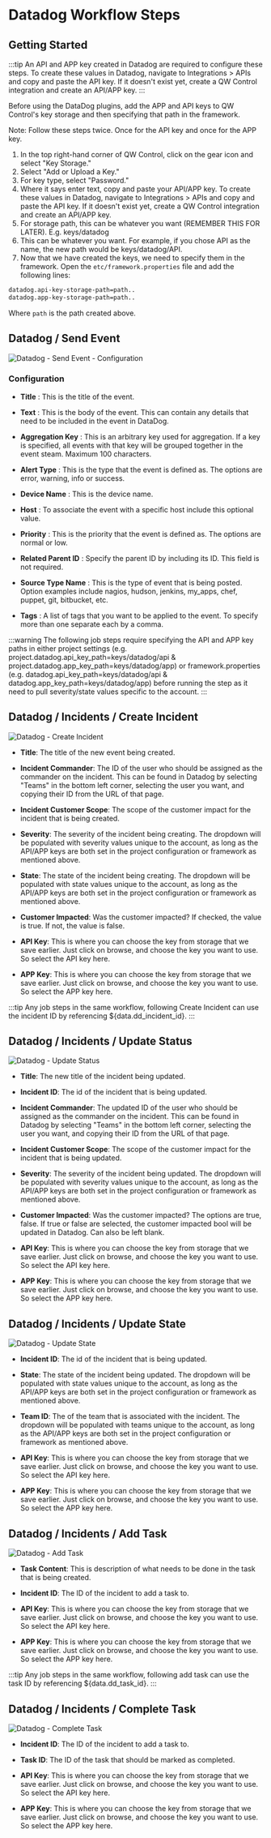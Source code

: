 # Datadog Workflow Steps

## Getting Started

:::tip
An API and APP key created in Datadog are required to configure these steps. To create these values in Datadog, navigate to Integrations > APIs and copy and paste the API key. If it doesn't exist yet, create a QW Control integration and create an API/APP key.
:::

Before using the DataDog plugins, add the APP and API keys to QW Control's key storage and then specifying that path in the framework.

Note: Follow these steps twice. Once for the API key and once for the APP key.

1. In the top right-hand corner of QW Control, click on the gear icon and select "Key Storage."
2. Select "Add or Upload a Key."
3. For key type, select "Password."
4. Where it says enter text, copy and paste your API/APP key. To create these values in Datadog, navigate to Integrations > APIs and copy and paste the API key. If it doesn't exist yet, create a QW Control integration and create an API/APP key.
5. For storage path, this can be whatever you want (REMEMBER THIS FOR LATER). E.g. keys/datadog
6. This can be whatever you want. For example, if you chose API as the name, the new path would be keys/datadog/API.
7. Now that we have created the keys, we need to specify them in the framework. Open the `etc/framework.properties` file and add the following lines:

```bash
datadog.api-key-storage-path=path..
datadog.app-key-storage-path=path..
```
Where `path` is the path created above.


## Datadog / Send Event

![Datadog - Send Event - Configuration](/assets/img/datadog_send.png)

### Configuration

- **Title**
: This is the title of the event.

- **Text**
: This is the body of the event. This can contain any details that need to be included in the event in DataDog.

- **Aggregation Key**
: This is an arbitrary key used for aggregation. If a key is specified, all events with that key will be grouped together in the event steam. Maximum 100 characters.

- **Alert Type**
: This is the type that the event is defined as. The options are error, warning, info or success.

- **Device Name**
: This is the device name.

- **Host**
: To associate the event with a specific host include this optional value.

- **Priority**
: This is the priority that the event is defined as. The options are normal or low.

- **Related Parent ID**
: Specify the parent ID by including its ID. This field is not required.

- **Source Type Name**
: This is the type of event that is being posted. Option examples include nagios, hudson, jenkins, my_apps, chef, puppet, git, bitbucket, etc.

- **Tags**
: A list of tags that you want to be applied to the event. To specify more than one separate each by a comma.

:::warning
The following job steps require specifying the API and APP key paths in either project settings (e.g. project.datadog.api_key_path=keys/datadog/api & project.datadog.app_key_path=keys/datadog/app) or framework.properties (e.g. datadog.api_key_path=keys/datadog/api & datadog.app_key_path=keys/datadog/app) before running the step as it need to pull severity/state values specific to the account.
:::

## Datadog / Incidents / Create Incident

![Datadog - Create Incident](/assets/img/dd-create-incident.png)

- **Title**: The title of the new event being created.

- **Incident Commander**: The ID of the user who should be assigned as the commander on the incident. This can be found in Datadog by selecting "Teams" in the bottom left corner, selecting the user you want, and copying their ID from the URL of that page.

- **Incident Customer Scope**: The scope of the customer impact for the incident that is being created.

- **Severity**: The severity of the incident being creating. The dropdown will be populated with severity values unique to the account, as long as the API/APP keys are both set in the project configuration or framework as mentioned above.

- **State**: The state of the incident being creating. The dropdown will be populated with state values unique to the account, as long as the API/APP keys are both set in the project configuration or framework as mentioned above.

- **Customer Impacted**: Was the customer impacted? If checked, the value is true. If not, the value is false.

- **API Key**: This is where you can choose the key from storage that we save earlier. Just click on browse, and choose the key you want to use. So select the API key here.

- **APP Key**: This is where you can choose the key from storage that we save earlier. Just click on browse, and choose the key you want to use. So select the APP key here.

:::tip
Any job steps in the same workflow, following Create Incident can use the incident ID by referencing ${data.dd_incident_id}.
:::

## Datadog / Incidents / Update Status

![Datadog - Update Status](/assets/img/dd-update-incident.png)

- **Title**: The new title of the incident being updated.

- **Incident ID**: The id of the incident that is being updated. 

- **Incident Commander**: The updated ID of the user who should be assigned as the commander on the incident. This can be found in Datadog by selecting "Teams" in the bottom left corner, selecting the user you want, and copying their ID from the URL of that page. 

- **Incident Customer Scope**: The scope of the customer impact for the incident that is being updated.

- **Severity**: The severity of the incident being updated. The dropdown will be populated with severity values unique to the account, as long as the API/APP keys are both set in the project configuration or framework as mentioned above.

- **Customer Impacted**: Was the customer impacted? The options are true, false. If true or false are selected, the customer impacted bool will be updated in Datadog. Can also be left blank.

- **API Key**: This is where you can choose the key from storage that we save earlier. Just click on browse, and choose the key you want to use. So select the API key here.

- **APP Key**: This is where you can choose the key from storage that we save earlier. Just click on browse, and choose the key you want to use. So select the APP key here.

## Datadog / Incidents / Update State

![Datadog - Update State](/assets/img/dd-update-state.png)

- **Incident ID**: The id of the incident that is being updated. 

- **State**: The state of the incident being updated. The dropdown will be populated with state values unique to the account, as long as the API/APP keys are both set in the project configuration or framework as mentioned above.

- **Team ID**: The of the team that is associated with the incident. The dropdown will be populated with teams unique to the account, as long as the API/APP keys are both set in the project configuration or framework as mentioned above.

- **API Key**: This is where you can choose the key from storage that we save earlier. Just click on browse, and choose the key you want to use. So select the API key here.

- **APP Key**: This is where you can choose the key from storage that we save earlier. Just click on browse, and choose the key you want to use. So select the APP key here.

## Datadog / Incidents / Add Task

![Datadog - Add Task](/assets/img/dd-add-task.png)

- **Task Content**: This is description of what needs to be done in the task that is being created. 

- **Incident ID**: The ID of the incident to add a task to.

- **API Key**: This is where you can choose the key from storage that we save earlier. Just click on browse, and choose the key you want to use. So select the API key here.

- **APP Key**: This is where you can choose the key from storage that we save earlier. Just click on browse, and choose the key you want to use. So select the APP key here.

:::tip
Any job steps in the same workflow, following add task can use the task ID by referencing ${data.dd_task_id}.
:::

## Datadog / Incidents / Complete Task

![Datadog - Complete Task](/assets/img/dd-complete-task.png)

- **Incident ID**: The ID of the incident to add a task to.

- **Task ID**: The ID of the task that should be marked as completed. 

- **API Key**: This is where you can choose the key from storage that we save earlier. Just click on browse, and choose the key you want to use. So select the API key here.

- **APP Key**: This is where you can choose the key from storage that we save earlier. Just click on browse, and choose the key you want to use. So select the APP key here.


